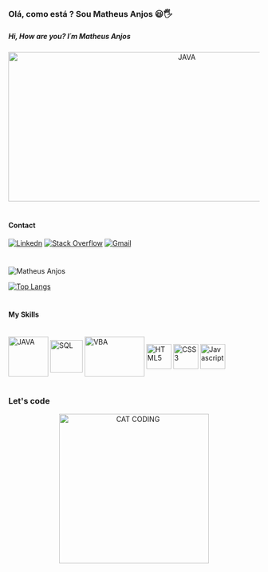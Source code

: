 ###  Olá, como está ? Sou Matheus Anjos 😃🖐️
##### Hi, How are you? I´m Matheus Anjos

<div align="center">
 <img align="center" alt="JAVA" src="https://i.imgur.com/Xsb9kQg.gif" width="700px" height="300px"> 
</div>

#
#### Contact
[![Linkedn](https://img.shields.io/badge/LinkedIn-0077B5?style=for-the-badge&logo=linkedin&logoColor=white)](https://www.linkedin.com/in/matheusanjoslink)
[![Stack Overflow](https://img.shields.io/badge/Stack_Overflow-FE7A16?style=for-the-badge&logo=stack-overflow&logoColor=white)](https://pt.stackoverflow.com/users/270476/matheus-anjos?tab=profile)
<a href="mailto:matheus.mfa10@gmail.com?subject=Questions"> <img  alt="Gmail" src="https://img.shields.io/badge/Gmail-D14836?style=for-the-badge&logo=gmail&logoColor=white" href="mailto:matheus.mfa10@gmail.com"></a>


#
![Matheus Anjos](https://github-readme-stats.vercel.app/api?username=Matheus-Anjos&show_icons=true&theme=synthwave)

[![Top Langs](https://github-readme-stats.vercel.app/api/top-langs/?username=Matheus-Anjos&layout=compact)](https://github.com/anuraghazra/github-readme-stats)

#
#### My Skills
<div style="display : inline block"><br/>
 <img align="center" alt="JAVA" src="https://i.imgur.com/ATuuUD7.png" width="80px" height="80px"> 
<img align="center" alt="SQL" src="https://i.imgur.com/3nEdJE8.png" width="65px" height="65px">
 <img align="center" alt="VBA" src="https://i.imgur.com/yFvK0qu.png"  width="120px" height="80px">
 <img align="center"alt="HTML5" src="https://i.imgur.com/s5fE2Lh.png" width="50px" height="50px">
<img align="center"alt="CSS3" src="https://i.imgur.com/E9Yh5Kl.png"  width="50px" height="50px" >
<img align="center" alt="Javascript" src="https://i.imgur.com/6QwTjRe.png"  width="50px" height="50px" >
</div>

#
#
### Let's code
<div align="center">
 <img align="center" alt="CAT CODING" src="https://i.imgur.com/gDsVqmh.gif" width="300px" height="300px"> 
</div>
